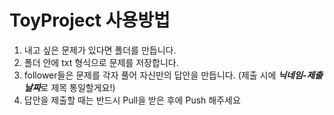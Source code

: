 # ToyProject 사용방법

1. 내고 싶은 문제가 있다면 폴더를 만듭니다.
2. 폴더 안에 txt 형식으로 문제를 저장합니다.
3. follower들은 문제를 각자 풀어 자신만의 답안을 만듭니다. (제출 시에 ***닉네임-제출 날짜***로 제목 통일할게요!)
4. 답안을 제출할 때는 반드시 Pull을 받은 후에 Push 해주세요
